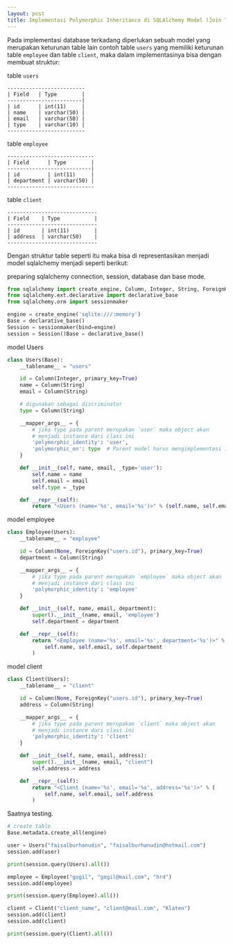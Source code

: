 ```yaml
---
layout: post
title: Implementasi Polymorphic Inheritance di SQLAlchemy Model (Join Table)
---
```

Pada implementasi database terkadang diperlukan sebuah model yang merupakan keturunan table lain contoh table `users` yang memiliki keturunan table `employee` dan table `client`, maka dalam implementasinya bisa dengan membuat struktur:

table `users`
```
-------------------------
| Field   | Type        | 
------------------------|
| id      | int(11)     |
| name    | varchar(50) |
| email   | varchar(50) |
| type    | varchar(10) |
-------------------------
```

table `employee`
```
----------------------------
| Field      | Type        |
---------------------------|
| id         | int(11)     |
| department | varchar(50) |
----------------------------
```

table `client`
```
-----------------------------
| Field    | Type           |
-----------------------------
| id       | int(11)        |
| address  | varchar(50)    |
-----------------------------
```

Dengan struktur table seperti itu maka bisa di representasikan menjadi model sqlalchemy menjadi seperti berikut:

preparing sqlalchemy connection, session, database dan base mode.

```python
from sqlalchemy import create_engine, Column, Integer, String, ForeignKey
from sqlalchemy.ext.declarative import declarative_base
from sqlalchemy.orm import sessionmaker

engine = create_engine('sqlite:///:memory')
Base = declarative_base()
Session = sessionmaker(bind=engine)
session = Session()Base = declarative_base()
```

model Users

```python
class Users(Base):
    __tablename__ = "users"

    id = Column(Integer, primary_key=True)
    name = Column(String)
    email = Column(String)

    # digunakan sebagai discriminator
    type = Column(String)

    __mapper_args__ = {
        # jika type pada parent merupakan `user` maka object akan
        # menjadi instance dari class ini
        'polymorphic_identity': 'user',
        'polymorphic_on': type  # Parent model harus mengimplementasi ini
    }

    def __init__(self, name, email, _type='user'):
        self.name = name
        self.email = email
        self.type = _type

    def __repr__(self):
        return "<Users (name='%s', email='%s')>" % (self.name, self.email)
```

model employee

```python
class Employee(Users):
    __tablename__ = "employee"

    id = Column(None, ForeignKey("users.id"), primary_key=True)
    department = Column(String)

    __mapper_args__ = {
        # jika type pada parent merupakan `employee` maka object akan
        # menjadi instance dari class ini
        'polymorphic_identity': 'employee'
    }

    def __init__(self, name, email, department):
        super().__init__(name, email, 'employee')
        self.department = department

    def __repr__(self):
        return "<Employee (name='%s', email='%s', department='%s')>" % (
            self.name, self.email, self.department
        )
```

model client

```python
class Client(Users):
    __tablename__ = "client"

    id = Column(None, ForeignKey("users.id"), primary_key=True)
    address = Column(String)

    __mapper_args__ = {
        # jika type pada parent merupakan `client` maka object akan
        # menjadi instance dari class ini
        'polymorphic_identity': 'client'
    }

    def __init__(self, name, email, address):
        super().__init__(name, email, "client")
        self.address = address

    def __repr__(self):
        return "<Client (name='%s', email='%s', address='%s')>" % (
            self.name, self.email, self.address
        )
```

Saatnya testing.

```python
# create table
Base.metadata.create_all(engine)

user = Users("faisalburhanudin", "faisalburhanudin@hotmail.com")
session.add(user)

print(session.query(Users).all())

employee = Employee("gogil", "gogil@mail.com", "hrd")
session.add(employee)

print(session.query(Employee).all())

client = Client("client_name", "client@mail.com", "Klaten")
session.add(client)
session.add(client)

print(session.query(Client).all())
```